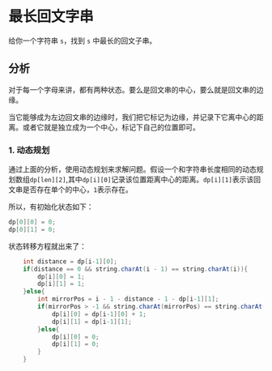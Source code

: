 # 最长回文字串

给你一个字符串 `s`，找到 `s` 中最长的回文子串。

## 分析

对于每一个字母来讲，都有两种状态。要么是回文串的中心，要么就是回文串的边缘。

当它能够成为左边回文串的边缘时，我们把它标记为边缘，并记录下它离中心的距离。或者它就是独立成为一个中心，标记下自己的位置即可。

### 1. 动态规划

通过上面的分析，使用动态规划来求解问题。假设一个和字符串长度相同的动态规划数组`dp[len][2]`,其中`dp[i][0]`记录该位置距离中心的距离。`dp[i][1]`表示该回文串是否存在单个的中心，`1`表示存在。

所以，有初始化状态如下：

```java
dp[0][0] = 0;
dp[0][1] = 0;
```

状态转移方程就出来了：

```java
    int distance = dp[i-1][0];
    if(distance == 0 && string.charAt(i - 1) == string.charAt(i)){
        dp[i][0] = 1;
        dp[i][1] = 1;
    }else{
        int mirrorPos = i - 1 - distance - 1 - dp[i-1][1];
        if(mirrorPos > -1 && string.charAt(mirrorPos) == string.charAt(i)){
            dp[i][0] = dp[i-1][0] + 1;
            dp[i][1] = dp[i-1][1];
        }else{
            dp[i][0] = 0;
            dp[i][1] = 0;
        }
    }
```
